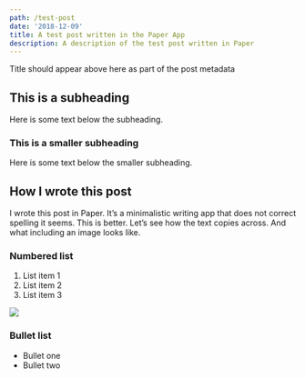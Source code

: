 ```yaml
---
path: /test-post
date: '2018-12-09'
title: A test post written in the Paper App
description: A description of the test post written in Paper
---
```


Title should appear above here as part of the post metadata

## This is a subheading
Here is some text below the subheading.

### This is a smaller subheading
Here is some text below the smaller subheading.

## How I wrote this post
I wrote this post in Paper. It’s a minimalistic writing app that does not correct spelling it seems. This is better. Let’s see how the text copies across. And what including an image looks like.

### Numbered list
1. List item 1
2. List item 2
3. List item 3

<image src="https://assets.pernod-ricard.com/uk/media_images/test.jpg" />

### Bullet list
- Bullet one
- Bullet two
